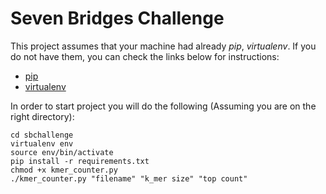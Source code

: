 # Seven Bridges Challenge

This project assumes that your machine had already *pip*, *virtualenv*. If you do not have them, you can check the links below for instructions:
* [pip](https://packaging.python.org/installing/#install-pip-setuptools-and-wheel)
* [virtualenv](https://python-guide-pt-br.readthedocs.io/en/latest/dev/virtualenvs/)

In order to start project you will do the following (Assuming you are on the right directory):

```
cd sbchallenge
virtualenv env
source env/bin/activate
pip install -r requirements.txt
chmod +x kmer_counter.py
./kmer_counter.py "filename" "k_mer size" "top count"
```
